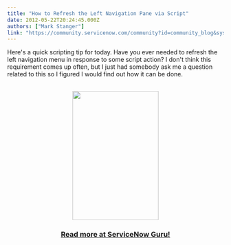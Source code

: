 ```yaml
---
title: "How to Refresh the Left Navigation Pane via Script"
date: 2012-05-22T20:24:45.000Z
authors: ["Mark Stanger"]
link: "https://community.servicenow.com/community?id=community_blog&sys_id=569d2e69dbd0dbc01dcaf3231f9619fc"
---
```

<p>Here's a quick scripting tip for today. Have you ever needed to refresh the left navigation menu in response to some script action? I don't think this requirement comes up often, but I just had somebody ask me a question related to this so I figured I would find out how it can be done.<br /><br /><center><a href="http://www.servicenowguru.com/system-ui/refresh-left-navigation-pane-script/"><img src="http://www.servicenowguru.com/wp-content/uploads/2012/05/RefreshNavigator-200x300.png" alt="" title="RefreshNavigator" width="200" height="300" class="aligncenter size-medium wp-image-4442" /></a><br /><h3><a title="w.servicenowguru.com/system-ui/refresh-left-navigation-pane-script/" href="http://www.servicenowguru.com/system-ui/refresh-left-navigation-pane-script/">Read more at ServiceNow Guru!</a></h3></center><br /><!--break--></p>